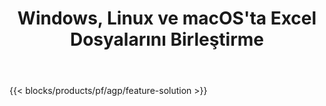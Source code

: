 ﻿---
title: Windows, Linux ve macOS'ta Excel Dosyalarını Birleştirme 
weight: 7730
url: /tr/merger
description: Excel XLS, XLSX, CSV, TSV, ODS, SXC ve FODS dosyalarını birleştirmek için ücretsiz Uygulama ve API'ler
---
{{< blocks/products/pf/agp/feature-solution >}} 

